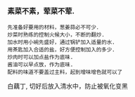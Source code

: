 ### 素菜不素，荤菜不荤.
```
先准备好要用的材料，葱姜蒜必不可少．
炒菜时熟练的控制火候大小，不断的翻炒.
加水时用小碗先盛好，通过锅铲加入适量的水.
用茶匙加入合适的盐，好方便控制加入的多少.
炒肉时可以加点盐作为底味.
酱油可以早点放，作为底味.
配料的味道不要盖过主料，起到增味增色就可以了
```
白藕丁, 切好后放入清水中，防止被氧化变黑

